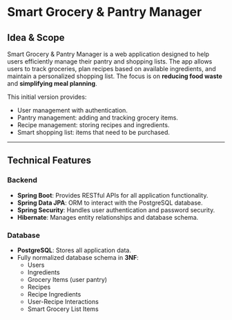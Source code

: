 # Smart Grocery & Pantry Manager

## Idea & Scope
Smart Grocery & Pantry Manager is a web application designed to help users efficiently manage their pantry and shopping lists. The app allows users to track groceries, plan recipes based on available ingredients, and maintain a personalized shopping list. The focus is on **reducing food waste** and **simplifying meal planning**.

This initial version provides:
- User management with authentication.
- Pantry management: adding and tracking grocery items.
- Recipe management: storing recipes and ingredients.
- Smart shopping list: items that need to be purchased.

---

## Technical Features

### Backend
- **Spring Boot**: Provides RESTful APIs for all application functionality.
- **Spring Data JPA**: ORM to interact with the PostgreSQL database.
- **Spring Security**: Handles user authentication and password security.
- **Hibernate**: Manages entity relationships and database schema.

### Database
- **PostgreSQL**: Stores all application data.
- Fully normalized database schema in **3NF**:
  - Users
  - Ingredients
  - Grocery Items (user pantry)
  - Recipes
  - Recipe Ingredients
  - User-Recipe Interactions
  - Smart Grocery List Items

